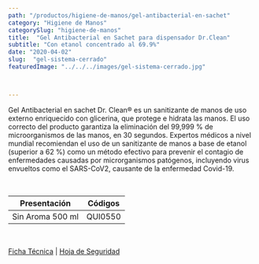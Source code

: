 ```yaml
---
path: "/productos/higiene-de-manos/gel-antibacterial-en-sachet"
category: "Higiene de Manos"
categorySlug: "higiene-de-manos"
title:  "Gel Antibacterial en Sachet para dispensador Dr.Clean"
subtitle: "Con etanol concentrado al 69.9%"
date: "2020-04-02"
slug:  "gel-sistema-cerrado"
featuredImage: "../../../images/gel-sistema-cerrado.jpg"



---
```

Gel Antibacterial en sachet Dr. Clean® es un sanitizante de manos de uso externo enriquecido con glicerina, que protege e hidrata las manos. El uso correcto del producto garantiza la eliminación del 99,999 % de microorganismos de las manos, en 30 segundos. Expertos médicos a nivel mundial recomiendan el uso de un sanitizante de manos a base de etanol (superior a 62 %) como un método efectivo para prevenir el contagio de enfermedades causadas por microrganismos patógenos, incluyendo virus envueltos como el SARS-CoV2, causante de la enfermedad Covid-19.

<br>
<table class="min-w-full md:min-w-0 divide-y-0 divide-gray-200">
          <thead class=" bg-white">
            <tr>
              <th scope="col" class="px-6 text-center text-xs font-medium text-primary-lighter uppercase tracking-wider">
                Presentación
              </th>
              <th scope="col" class="px-6 py-3 text-center text-xs font-medium text-primary-lighter uppercase tracking-wider">
                Códigos
              </th>
            </tr>
          </thead>
          <tbody>
            <tr class="bg-gray-400">
              <td class="px-6 py-4 whitespace-nowrap text-sm text-gray-700 text-center">
              Sin Aroma 500 ml
              </td>
              <td class="px-6 py-4 whitespace-nowrap text-sm text-gray-700 text-center">
              QUI0550
              </td>
            </tr>
          </tbody>
        </table>
        <br>

 <a href="../../../files/FT-gel-antibacterial.pdf" target="_blank" rel="noopener">Ficha Técnica</a> |
 <a href="../../../files/MSDS-gel-antibacterial.pdf" target="_blank" rel="noopener">Hoja de Seguridad</a>

